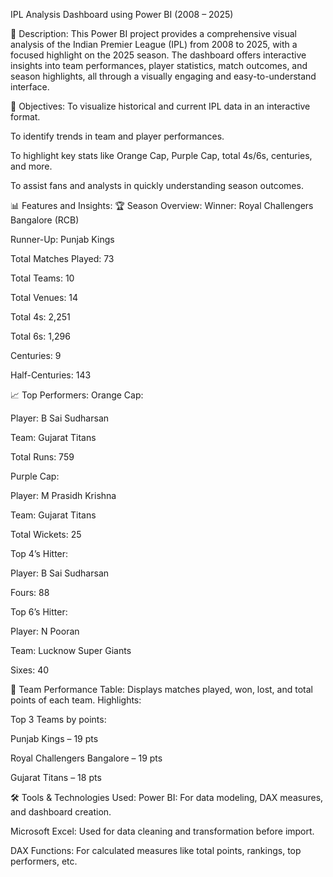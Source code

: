 IPL Analysis Dashboard using Power BI (2008 – 2025)

📂 Description:
This Power BI project provides a comprehensive visual analysis of the Indian Premier League (IPL) from 2008 to 2025, with a focused highlight on the 2025 season. The dashboard offers interactive insights into team performances, player statistics, match outcomes, and season highlights, all through a visually engaging and easy-to-understand interface.

🎯 Objectives:
To visualize historical and current IPL data in an interactive format.

To identify trends in team and player performances.

To highlight key stats like Orange Cap, Purple Cap, total 4s/6s, centuries, and more.

To assist fans and analysts in quickly understanding season outcomes.

📊 Features and Insights:
🏆 Season Overview:
Winner: Royal Challengers Bangalore (RCB)

Runner-Up: Punjab Kings

Total Matches Played: 73

Total Teams: 10

Total Venues: 14

Total 4s: 2,251

Total 6s: 1,296

Centuries: 9

Half-Centuries: 143

📈 Top Performers:
Orange Cap:

Player: B Sai Sudharsan

Team: Gujarat Titans

Total Runs: 759

Purple Cap:

Player: M Prasidh Krishna

Team: Gujarat Titans

Total Wickets: 25

Top 4’s Hitter:

Player: B Sai Sudharsan

Fours: 88

Top 6’s Hitter:

Player: N Pooran

Team: Lucknow Super Giants

Sixes: 40

📌 Team Performance Table:
Displays matches played, won, lost, and total points of each team. Highlights:

Top 3 Teams by points:

Punjab Kings – 19 pts

Royal Challengers Bangalore – 19 pts

Gujarat Titans – 18 pts

🛠️ Tools & Technologies Used:
Power BI: For data modeling, DAX measures, and dashboard creation.

Microsoft Excel: Used for data cleaning and transformation before import.

DAX Functions: For calculated measures like total points, rankings, top performers, etc.

